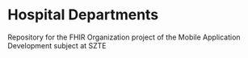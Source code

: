 # Hospital Departments
Repository for the FHIR Organization project of the Mobile Application Development subject at SZTE
